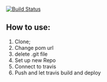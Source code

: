 
[![Build Status](https://travis-ci.com/razz7/CA3_individuel.svg?branch=main)](https://travis-ci.com/razz7/CA3_individuel)
## How to use: 
1. Clone;
2. Change pom url
3. delete .git file
4. Set up new Repo
5. Connect to travis
6. Push and let travis build and deploy


